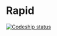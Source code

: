 Rapid
=====

[![Codeship status](https://www.codeship.io/projects/dfea8740-ce08-0131-59ed-6e69bc42dbef/status)](https://www.codeship.io/projects/22854)
